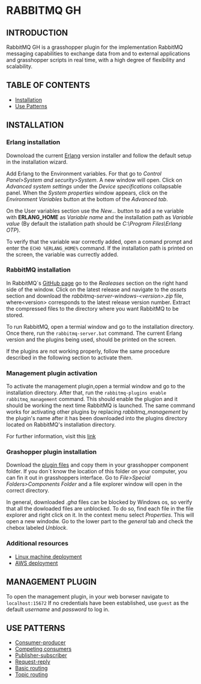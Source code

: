# RABBITMQ GH
## INTRODUCTION
RabbitMQ GH is a grasshopper plugin for the implementation RabbitMQ messaging capabilities to exchange data from and to external applications and grasshopper scripts in real time, with a high degree of flexibility and scalability.

## TABLE OF CONTENTS
- [Installation](#installation)
- [Use Patterns](#Use_patterns)
## INSTALLATION
### Erlang installation
Downoload the current [Erlang](https://erlang.org/download/otp_versions_tree.html) version installer and follow the default setup in the installation wizard.

Add Erlang to the Environment variables. For that go to
*Control Panel>System and security>System*. A new window will open. Click on *Advanced system settings* under the *Device specifications* collapsable panel. When the *System properties* window appears, click on the *Environment Variables* button at the bottom of the *Advanced tab*.

On the User variables section use the *New...* button to add a ne variable with **ERLANG_HOME** as *Variable name* and the installation path as *Variable value* (By default the istallation path should be *C:\Program Files\Erlang OTP*).

To verify that the variable war correctly added, open a comand prompt and enter the ```ECHO %ERLANG_HOME%``` command. If the installation path is printed on the screen, the variable was currectly added.

### RabbitMQ installation
In RabbitMQ´s [GitHub page](https://github.com/rabbitmq/rabbitmq-server/) go to the *Realeases* section on the right hand side of the window. Click on the latest release and navigate to the *assets* section and download the *rabbitmq-server-windows-\<version>.zip* file, where\<version> corresponds to the latest release version number. Extract the compressed files to the directory where you want RabbitMQ to be stored.

To run RabbitMQ, open a termial window and go to the installation directory. Once there, run the ```rabbitmq-server.bat``` command. The current Erlang version and the plugins being used, should be printed on the screen.

If the plugins are not working properly, follow the same procedure described in the following section to activate them.

### Management plugin activation
To activate the management plugin,open a termial window and go to the installation directory. After that, run the ```rabbitmq-plugins enable rabbitmq_management``` command. This should enable the plugion and it should be working the next time RabbitMQ is launched. The same command works for activating other plugins by replacing *rabbitmq_management* by the plugin's name after it has been downloaded into the plugins directory located on RabbitMQ's installation directory.

For further information, visit this [link](https://youtube.com/playlist?list=PLalrWAGybpB-UHbRDhFsBgXJM1g6T4IvO&si=324s3u0WqtVukrIl)

### Grashopper plugin installation
Download the [plugin files](Add_link_to_files) and copy them in your grasshopper component folder. If you don´t know the location of this folder on your computer, you can fin it out in grasshoppers interface. Go to *File>Special Folders>Components Folder* and a file explorer window will open in the correct directory.

In general, downloaded *.gha* files can be blocked by Windows os, so verify that all the dowloaded files are unblocked. To do so, find each file in the file explorer and right click on it. In the context menu select *Properties*. This will open a new windodw. Go to the lower part to the *general* tab and check the chebox labeled *Unblock*.

### Additional resources
* [Linux machine deployment](https://gcore.com/learning/how-to-install-rabbitmq-ubuntu/)
* [AWS deployment](https://docs.aws.amazon.com/amazon-mq/latest/developer-guide/working-with-rabbitmq.html)

## MANAGEMENT PLUGIN
To open the management plugin, in your web borwser navigate to ```localhost:15672``` If no credentials have been established, use ```guest``` as the default *username* and *password* to log in.

## USE PATTERNS
- [Consumer-producer]()
- [Competing consumers]()
- [Publisher-subscriber]()
- [Request-reply]()
- [Basic routing]()
- [Topic routing]()



